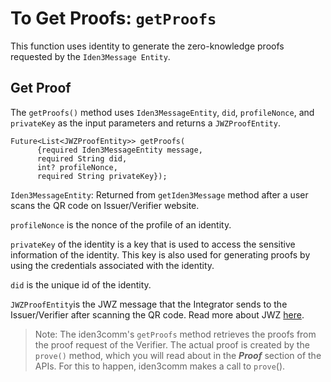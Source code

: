 # To Get Proofs: `getProofs` 
 
This function uses identity to generate the zero-knowledge proofs requested by the `Iden3Message Entity`.
 
## Get Proof

The `getProofs()` method uses `Iden3MessageEntity`, `did`, `profileNonce`, and `privateKey` as the input parameters and returns a `JWZProofEntity`.

```
Future<List<JWZProofEntity>> getProofs(
      {required Iden3MessageEntity message,
      required String did,
      int? profileNonce,
      required String privateKey}); 
```
   
`Iden3MessageEntity`: Returned from `getIden3Message` method after a user scans the QR code on Issuer/Verifier website. 

`profileNonce` is the nonce of the profile of an identity.

`privateKey` of the identity is a key that is used to access the sensitive information of the identity. This key is also used for generating proofs by using the credentials associated with the identity. 

`did` is the unique id of the identity. 

`JWZProofEntity`is the JWZ message that the Integrator sends to the Issuer/Verifier after scanning the QR code. Read more about JWZ [here](../jwz.md).

> Note: The iden3comm's `getProofs` method retrieves the proofs from the proof request of the Verifier. The actual proof is created by the `prove()` method, which you will read about in the ***Proof*** section of the APIs. 
For this to happen, iden3comm makes a call to `prove`().


